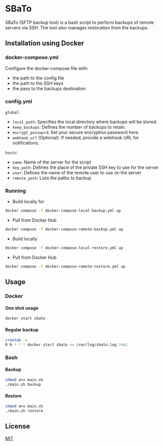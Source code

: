 # SBaTo
SBaTo (SFTP backup tool) is a bash script to perform backups of remote servers via SSH. The tool also manages restoration from the backups.

## Installation using Docker
### docker-compose.yml
Configure the docker-compose file with:
- the path to the config file
- the path to the SSH keys
- the pass to the backups destination

### config.yml
`global`:
- `local_path`: Specifies the local directory where backups will be stored.
- `keep_backups`: Defines the number of backups to retain.
- `encrypt_password`: Set your secure encryption password here.
- `webhook_url` (Optional): If needed, provide a webhook URL for notifications.

`hosts`:
- `name`: Name of the server for the script
- `key_path`: Defines the place of the private SSH key to use for the server
- `user`: Defines the name of the remote user to use on the server
- `remote_path`: Lists the paths to backup

### Running
- Build locally for 
```bash
docker compose -f docker-compose-local-backup.yml up
```
- Pull from Docker Hub
```bash
docker compose -f docker-compose-remote-backup.yml up
```
- Build locally
```bash
docker compose -f docker-compose-local-restore.yml up
```
- Pull from Docker Hub
```bash
docker compose -f docker-compose-remote-restore.yml up
```

## Usage
### Docker
#### One shot usage
```bash
docker start sbato
```

#### Regular backup
```bash
crontab -e
0 0 * * * docker start sbato >> /var/log/sbato.log 2>&1
```

### Bash
#### Backup
```bash
chmod a+x main.sh
./main.sh backup
```
#### Restore
```bash
chmod a+x main.sh
./main.sh restore
```

## License
[MIT](https://choosealicense.com/licenses/mit/)